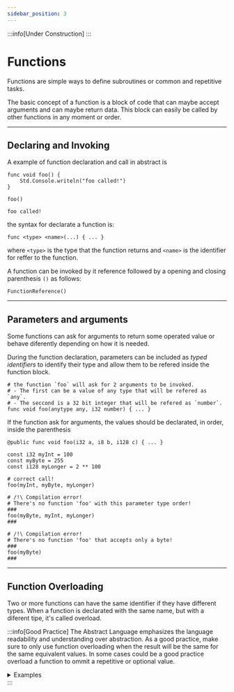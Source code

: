 ```yaml
---
sidebar_position: 3
---
```


:::info[Under Construction]
:::

# Functions

Functions are simple ways to define subroutines or common and repetitive tasks.

The basic concept of a function is a block of code that can maybe accept arguments and can maybe
return data.
This block can easily be called by other functions in any moment or order.

---
## Declaring and Invoking

A example of function declaration and call in abstract is
```abs
func void foo() {
	Std.Console.writeln("foo called!")
}

foo()
```
```text title="Console Output"
foo called!
```

the syntax for declarate a function is:
```abs
func <type> <name>(...) { ... }
```

where `<type>` is the type that the function returns and `<name>` is the identifier for
reffer to the function.

A function can be invoked by it reference followed by a opening and closing parenthesis `()` as follows:
```abs
FunctionReference()
```

---
## Parameters and arguments


Some functions can ask for arguments to return some operated value or behave diferently depending
on how it is needed.

During the function declaration, parameters can be included as *typed identifiers* to identify their
type and allow them to be refered inside the function block.

```abs
# the function `foo` will ask for 2 arguments to be invoked.
# - The first can be a value of any type that will be refered as `any`.
# - The seccond is a 32 bit integer that will be refered as `number`.
func void foo(anytype any, i32 number) { ... }
```


If the function ask for arguments, the values should be declarated, in order, inside the parenthesis
```abs
@public func void foo(i32 a, i8 b, i128 c) { ... }

const i32 myInt = 100
const myByte = 255
const i128 myLonger = 2 ** 100

# correct call!
foo(myInt, myByte, myLonger) 

# /!\ Compilation error!
# There's no function 'foo' with this parameter type order!
###
foo(myByte, myInt, myLonger)
###

# /!\ Compilation error!
# There's no function 'foo' that accepts only a byte!
###
foo(myByte)
###
```

---
## Function Overloading

Two or more functions can have the same identifier if they have different types.
When a function is declarated with the same name, but with a diferent tipe, it's called overload.

:::info[Good Practice]
The Abstract Language emphasizes the language readability and understanding over abstraction.
As a good practice, make sure to only use function overloading when the result will be the same
for the same equivalent values. In some cases could be a good practice overload a function to ommit
a repetitive or optional value.

<details>
<summary>Examples</summary>

```abs title="Good Practice"
# Different results are named diferently

func void writeText(string value) {
	Std.Console.writeLn("My string is: " + value)
}
func void writeText([]char value) {
	Std.Console.writeLn("My string is: " + string.join(value))
}
func void writeNumber(i32 value) {
	Std.Console.writeLn("My number is: " + value)
}
```

```abs title="Bad Practice"
# Different results with the same name can result in a
# harder understanding of the code

func void writeText(string value) {
	Std.Console.writeLn("My string is:" + value)
}
func void writeText([]char value) {
	Std.Console.lowriteLng("My string is:" + string.join(value))
}
func void writeText(i32 value) {
	Std.Console.writeLn("My number is:" + value)
}
```
</details>
:::

